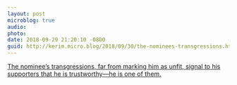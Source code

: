 ```yaml
---
layout: post
microblog: true
audio: 
photo: 
date: 2018-09-29 21:20:10 -0800
guid: http://kerim.micro.blog/2018/09/30/the-nominees-transgressions.html
---
```

[The nominee’s transgressions, far from marking him as unfit, signal to his supporters that he is trustworthy—he is one of them.](https://www.theatlantic.com/ideas/archive/2018/09/why-do-republicans-still-support-brett-kavanaugh/571699/)
